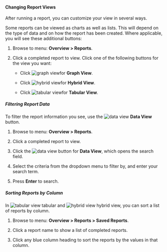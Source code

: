 #### Changing Report Views

After running a report, you can customize your view in several ways.

Some reports can be viewed as charts as well as lists. This will depend
on the type of data and on how the report has been created. Where
applicable, you will see these additional buttons:

1.  Browse to menu: **Overview > Reports**.

2.  Click a completed report to view. Click one of the following buttons
    for the view you want:

      - Click ![graph view](../images/graph-view.png)for **Graph View**.

      - Click ![hybrid view](../images/hybrid-view.png)for **Hybrid
        View**.

      - Click ![tabular view](../images/tabular-view.png)for **Tabular
        View**.

##### Filtering Report Data

To filter the report information you see, use the ![data
view](../images/data-view.png) **Data View** button.

1.  Browse to menu: **Overview > Reports**.

2.  Click a completed report to view.

3.  Click the ![data view](../images/data-view.png) button for **Data
    View**, which opens the search field.

4.  Select the criteria from the dropdown menu to filter by, and enter
    your search term.

5.  Press **Enter** to search.

##### Sorting Reports by Column

In ![tabular view](../images/tabular-view.png) tabular and ![hybrid
view](../images/hybrid-view.png) hybrid view, you can sort a list of
reports by column.

1.  Browse to menu: **Overview > Reports > Saved Reports**.

2.  Click a report name to show a list of completed reports.

3.  Click any blue column heading to sort the reports by the values in
    that column.
